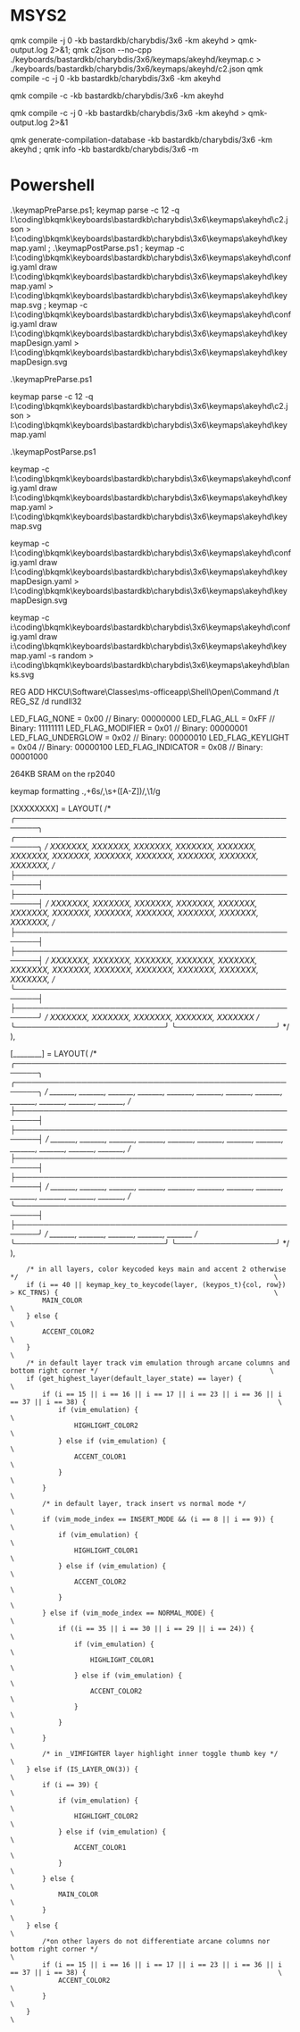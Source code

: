 # MSYS2

qmk compile -j 0 -kb bastardkb/charybdis/3x6 -km akeyhd > qmk-output.log 2>&1; qmk c2json --no-cpp ./keyboards/bastardkb/charybdis/3x6/keymaps/akeyhd/keymap.c > ./keyboards/bastardkb/charybdis/3x6/keymaps/akeyhd/c2.json
qmk compile -c -j 0 -kb bastardkb/charybdis/3x6 -km akeyhd

qmk compile -c -kb bastardkb/charybdis/3x6 -km akeyhd

qmk compile -c -j 0 -kb bastardkb/charybdis/3x6 -km akeyhd > qmk-output.log 2>&1

qmk generate-compilation-database -kb bastardkb/charybdis/3x6 -km akeyhd ;
qmk info -kb bastardkb/charybdis/3x6 -m

# Powershell

.\keymapPreParse.ps1; keymap parse -c 12 -q I:\coding\bkqmk\keyboards\bastardkb\charybdis\3x6\keymaps\akeyhd\c2.json > I:\coding\bkqmk\keyboards\bastardkb\charybdis\3x6\keymaps\akeyhd\keymap.yaml ; .\keymapPostParse.ps1 ; keymap -c I:\coding\bkqmk\keyboards\bastardkb\charybdis\3x6\keymaps\akeyhd\config.yaml draw I:\coding\bkqmk\keyboards\bastardkb\charybdis\3x6\keymaps\akeyhd\keymap.yaml > I:\coding\bkqmk\keyboards\bastardkb\charybdis\3x6\keymaps\akeyhd\keymap.svg ; keymap -c I:\coding\bkqmk\keyboards\bastardkb\charybdis\3x6\keymaps\akeyhd\config.yaml draw I:\coding\bkqmk\keyboards\bastardkb\charybdis\3x6\keymaps\akeyhd\keymapDesign.yaml > I:\coding\bkqmk\keyboards\bastardkb\charybdis\3x6\keymaps\akeyhd\keymapDesign.svg

.\keymapPreParse.ps1

keymap parse -c 12 -q I:\coding\bkqmk\keyboards\bastardkb\charybdis\3x6\keymaps\akeyhd\c2.json > I:\coding\bkqmk\keyboards\bastardkb\charybdis\3x6\keymaps\akeyhd\keymap.yaml

.\keymapPostParse.ps1

keymap -c I:\coding\bkqmk\keyboards\bastardkb\charybdis\3x6\keymaps\akeyhd\config.yaml draw I:\coding\bkqmk\keyboards\bastardkb\charybdis\3x6\keymaps\akeyhd\keymap.yaml > I:\coding\bkqmk\keyboards\bastardkb\charybdis\3x6\keymaps\akeyhd\keymap.svg

keymap -c I:\coding\bkqmk\keyboards\bastardkb\charybdis\3x6\keymaps\akeyhd\config.yaml draw I:\coding\bkqmk\keyboards\bastardkb\charybdis\3x6\keymaps\akeyhd\keymapDesign.yaml > I:\coding\bkqmk\keyboards\bastardkb\charybdis\3x6\keymaps\akeyhd\keymapDesign.svg

keymap -c i:\coding\bkqmk\keyboards\bastardkb\charybdis\3x6\keymaps\akeyhd\config.yaml draw i:\coding\bkqmk\keyboards\bastardkb\charybdis\3x6\keymaps\akeyhd\keymap.yaml -s random > i:\coding\bkqmk\keyboards\bastardkb\charybdis\3x6\keymaps\akeyhd\blanks.svg

REG ADD HKCU\Software\Classes\ms-officeapp\Shell\Open\Command /t REG_SZ /d rundll32

LED_FLAG_NONE       = 0x00  // Binary: 00000000
LED_FLAG_ALL        = 0xFF  // Binary: 11111111
LED_FLAG_MODIFIER   = 0x01  // Binary: 00000001
LED_FLAG_UNDERGLOW  = 0x02  // Binary: 00000010
LED_FLAG_KEYLIGHT   = 0x04  // Binary: 00000100
LED_FLAG_INDICATOR  = 0x08  // Binary: 00001000

264KB SRAM on the rp2040


keymap formatting
.,+6s/,\s+([A-Z])/,\1/g

  [XXXXXXXX] = LAYOUT(
  /* ╭──────────────────────────────────────────────────────╮ ╭──────────────────────────────────────────────────────╮ */
       XXXXXXX, XXXXXXX, XXXXXXX, XXXXXXX, XXXXXXX, XXXXXXX,    XXXXXXX, XXXXXXX, XXXXXXX, XXXXXXX, XXXXXXX, XXXXXXX,
  /* ├──────────────────────────────────────────────────────┤ ├──────────────────────────────────────────────────────┤ */
       XXXXXXX, XXXXXXX, XXXXXXX, XXXXXXX, XXXXXXX, XXXXXXX,    XXXXXXX, XXXXXXX, XXXXXXX, XXXXXXX, XXXXXXX, XXXXXXX,
  /* ├──────────────────────────────────────────────────────┤ ├──────────────────────────────────────────────────────┤ */
       XXXXXXX, XXXXXXX, XXXXXXX, XXXXXXX, XXXXXXX, XXXXXXX,    XXXXXXX, XXXXXXX, XXXXXXX, XXXXXXX, XXXXXXX, XXXXXXX,
  /* ╰──────────────────────────────────────────────────────┤ ├──────────────────────────────────────────────────────╯ */
                                  XXXXXXX, XXXXXXX, XXXXXXX,    XXXXXXX, XXXXXXX
  /*                            ╰───────────────────────────╯ ╰──────────────────╯                                     */
  ),

  [________] = LAYOUT(
  /* ╭──────────────────────────────────────────────────────╮ ╭──────────────────────────────────────────────────────╮ */
       _______, _______, _______, _______, _______, _______,    _______, _______, _______, _______, _______, _______,
  /* ├──────────────────────────────────────────────────────┤ ├──────────────────────────────────────────────────────┤ */
       _______, _______, _______, _______, _______, _______,    _______, _______, _______, _______, _______, _______,
  /* ├──────────────────────────────────────────────────────┤ ├──────────────────────────────────────────────────────┤ */
       _______, _______, _______, _______, _______, _______,    _______, _______, _______, _______, _______, _______,
  /* ╰──────────────────────────────────────────────────────┤ ├──────────────────────────────────────────────────────╯ */
                                  _______, _______, _______,    _______, _______
  /*                            ╰───────────────────────────╯ ╰──────────────────╯                                     */
  ),

        /* in all layers, color keycoded keys main and accent 2 otherwise */                                                                \
        if (i == 40 || keymap_key_to_keycode(layer, (keypos_t){col, row}) > KC_TRNS) {                                                      \
            MAIN_COLOR                                                                                                                      \
        } else {                                                                                                                            \
            ACCENT_COLOR2                                                                                                                   \
        }                                                                                                                                   \
        /* in default layer track vim emulation through arcane columns and bottom right corner */                                           \
        if (get_highest_layer(default_layer_state) == layer) {                                                                              \
            if (i == 15 || i == 16 || i == 17 || i == 23 || i == 36 || i == 37 || i == 38) {                                                \
                if (vim_emulation) {                                                                                                        \
                    HIGHLIGHT_COLOR2                                                                                                        \
                } else if (vim_emulation) {                                                                                                 \
                    ACCENT_COLOR1                                                                                                           \
                }                                                                                                                           \
            }                                                                                                                               \
            /* in default layer, track insert vs normal mode */                                                                             \
            if (vim_mode_index == INSERT_MODE && (i == 8 || i == 9)) {                                                                      \
                if (vim_emulation) {                                                                                                        \
                    HIGHLIGHT_COLOR1                                                                                                        \
                } else if (vim_emulation) {                                                                                                 \
                    ACCENT_COLOR2                                                                                                           \
                }                                                                                                                           \
            } else if (vim_mode_index == NORMAL_MODE) {                                                                                     \
                if ((i == 35 || i == 30 || i == 29 || i == 24)) {                                                                           \
                    if (vim_emulation) {                                                                                                    \
                        HIGHLIGHT_COLOR1                                                                                                    \
                    } else if (vim_emulation) {                                                                                             \
                        ACCENT_COLOR2                                                                                                       \
                    }                                                                                                                       \
                }                                                                                                                           \
            }                                                                                                                               \
            /* in _VIMFIGHTER layer highlight inner toggle thumb key */                                                                     \
        } else if (IS_LAYER_ON(3)) {                                                                                                        \
            if (i == 39) {                                                                                                                  \
                if (vim_emulation) {                                                                                                        \
                    HIGHLIGHT_COLOR2                                                                                                        \
                } else if (vim_emulation) {                                                                                                 \
                    ACCENT_COLOR1                                                                                                           \
                }                                                                                                                           \
            } else {                                                                                                                        \
                MAIN_COLOR                                                                                                                  \
            }                                                                                                                               \
        } else {                                                                                                                            \
            /*on other layers do not differentiate arcane columns nor bottom right corner */                                                \
            if (i == 15 || i == 16 || i == 17 || i == 23 || i == 36 || i == 37 || i == 38) {                                                \
                ACCENT_COLOR2                                                                                                               \
            }                                                                                                                               \
        }                                                                                                                                   \

